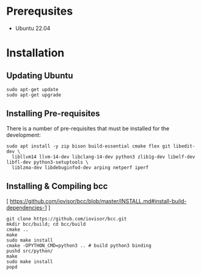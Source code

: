 # Prerequsites
 - Ubuntu 22.04


# Installation

## Updating Ubuntu
```
sudo apt-get update
sudo apt-get upgrade
```

## Installing Pre-requisites

There is a number of pre-requisites that must be installed for the development:

```
sudo apt install -y zip bison build-essential cmake flex git libedit-dev \
  libllvm14 llvm-14-dev libclang-14-dev python3 zlib1g-dev libelf-dev libfl-dev python3-setuptools \
  liblzma-dev libdebuginfod-dev arping netperf iperf
```

## Installing & Compiling bcc
[ https://github.com/iovisor/bcc/blob/master/INSTALL.md#install-build-dependencies-1 ]
```
git clone https://github.com/iovisor/bcc.git
mkdir bcc/build; cd bcc/build
cmake ..
make
sudo make install
cmake -DPYTHON_CMD=python3 .. # build python3 binding
pushd src/python/
make
sudo make install
popd
```
